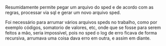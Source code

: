 Resumidamente permite pegar um arquivo do sped e de acordo com as regras, processar via sql e gerar um novo arquivo sped.

Foi necessário para arrumar vários arquivos speds no trabalho, como por exemplo códigos, somatorio de valores, etc, onde que se fosse para serem feitos a mão, seria impossível, pois no sped o log de erro ficava de forma recursiva, arrumava uma coisa dava erro em outra, e assim em diante.
